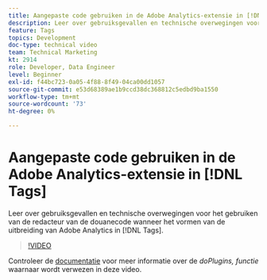 ```yaml
---
title: Aangepaste code gebruiken in de Adobe Analytics-extensie in [!DNL Tags]
description: Leer over gebruiksgevallen en technische overwegingen voor het gebruiken van de redacteur van de douanecode wanneer het vormen van de uitbreiding van Adobe Analytics in [!DNL Tags].
feature: Tags
topics: Development
doc-type: technical video
team: Technical Marketing
kt: 2914
role: Developer, Data Engineer
level: Beginner
exl-id: f44bc723-0a05-4f88-8f49-04ca00dd1057
source-git-commit: e53d68389ae1b9ccd38dc368812c5edbd9ba1550
workflow-type: tm+mt
source-wordcount: '73'
ht-degree: 0%

---
```


# Aangepaste code gebruiken in de Adobe Analytics-extensie in [!DNL Tags]

Leer over gebruiksgevallen en technische overwegingen voor het gebruiken van de redacteur van de douanecode wanneer het vormen van de uitbreiding van Adobe Analytics in [!DNL Tags].

>[!VIDEO](https://video.tv.adobe.com/v/27272/?quality=12&learn=on)

Controleer de [documentatie](https://experienceleague.adobe.com/docs/analytics/implementation/vars/plugins/impl-plugins.html) voor meer informatie over de <i>doPlugins, functie</i> waarnaar wordt verwezen in deze video.
